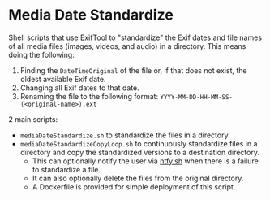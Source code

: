 # Media Date Standardize

Shell scripts that use [ExifTool](https://exiftool.org/) to "standardize" the Exif dates and file names of all media files (images, videos, and audio) in a directory. This means doing the following:
1. Finding the `DateTimeOriginal` of the file or, if that does not exist, the oldest available Exif date.
2. Changing all Exif dates to that date.
3. Renaming the file to the following format: `YYYY-MM-DD-HH-MM-SS-(<original-name>).ext`

2 main scripts:
- `mediaDateStandardize.sh` to standardize the files in a directory.
- `mediaDateStandardizeCopyLoop.sh` to continuously standardize files in a directory and copy the standardized versions to a destination directory.
  - This can optionally notify the user via [ntfy.sh](https://ntfy.sh/) when there is a failure to standardize a file.
  - It can also optionally delete the files from the original directory.
  - A Dockerfile is provided for simple deployment of this script.

<!-- TODO: `ffmpeg -y -err_detect ignore_err -i test.mp4 -c copy test.mp4` can be used to fix "truncated" files. Add to script when you have a sample to test with. -->